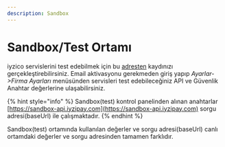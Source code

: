 ```yaml
---
description: Sandbox
---
```


# Sandbox/Test Ortamı

iyzico servislerini test edebilmek için bu [adresten](https://sandbox-merchant.iyzipay.com/auth) kaydınızı gerçekleştirebilirsiniz. Email aktivasyonu gerekmeden giriş yapıp _Ayarlar-&gt;Firma Ayarları_ menüsünden servisleri test edebileceğiniz API ve Güvenlik Anahtar değerlerine ulaşabilirsiniz.

{% hint style="info" %}
Sandbox\(test\) kontrol panelinden alınan anahtarlar [https://sandbox-api.iyzipay.com](https://sandbox-api.iyzipay.com) sorgu adresi\(baseUrl\) ile çalışmaktadır.
{% endhint %}

Sandbox\(test\) ortamında kullanılan değerler ve sorgu adresi\(baseUrl\) canlı ortamdaki değerler ve sorgu adresinden tamamen farklıdır.   


